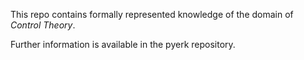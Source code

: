 This repo contains formally represented knowledge of the domain of *Control Theory*.

Further information is available in the pyerk repository.
